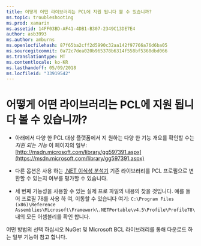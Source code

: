 ```yaml
---
title: 어떻게 어떤 라이브러리는 PCL에 지원 됩니다 볼 수 있습니까?
ms.topic: troubleshooting
ms.prod: xamarin
ms.assetid: 14FF03BD-AF41-4DB1-B307-2349C13DE7E4
author: asb3993
ms.author: amburns
ms.openlocfilehash: 87f65ba2cff2d5990c32aa142f97766a76d6ba05
ms.sourcegitcommit: 0a72c7dea020b965378b6314f558bf5360dbd066
ms.translationtype: MT
ms.contentlocale: ko-KR
ms.lasthandoff: 05/09/2018
ms.locfileid: "33919542"
---
```

# <a name="how-can-i-view-what-libraries-are-supported-in-a-pcl"></a>어떻게 어떤 라이브러리는 PCL에 지원 됩니다 볼 수 있습니까?

- 아래에서 다양 한 PCL 대상 플랫폼에서 지 원하는 다양 한 기능 개요를 확인할 수는 *지원 되는 기능* 이 페이지의 일부: [http://msdn.microsoft.com/library/gg597391.aspx](https://msdn.microsoft.com/library/gg597391.aspx)

- 다른 옵션은 사용 하는 [.NET 이식성 분석기](https://visualstudiogallery.msdn.microsoft.com/1177943e-cfb7-4822-a8a6-e56c7905292b) 기존 라이브러리를 PCL 프로필으로 변환할 수 있는지 여부를 평가할 수 있습니다.

- 세 번째 가능성을 사용할 수 있는 실제 프로 파일의 내용의 찾을 것입니다. 예를 들어 프로필 78를 사용 하 여, 이동할 수 있습니다 여기: `C:\Program Files (x86)\Reference Assemblies\Microsoft\Framework\.NETPortable\v4.5\Profile\Profile78\` 내의 모든 어셈블리를 확인 합니다.

어떤 방법의 선택 하십시오 NuGet 및 Microsoft BCL 라이브러리를 통해 다운로드 하는 일부 기능이 참고 합니다.
